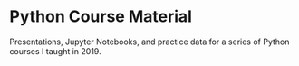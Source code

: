 # Python Course Material

Presentations, Jupyter Notebooks, and practice data for a series of Python courses I taught in 2019.
